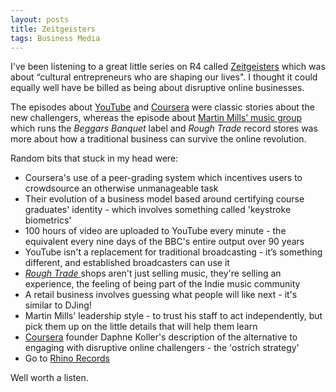 ```yaml
---
layout: posts
title: Zeitgeisters
tags: Business Media
---
```


I've been listening to a great little series on R4 called [Zeitgeisters](http://www.bbc.co.uk/programmes/b02zbyxh) which was about “cultural entrepreneurs who are shaping our lives". I thought it could equally well have be billed as being about disruptive online businesses. 

The episodes about [YouTube](http://www.bbc.co.uk/programmes/b0366wms) and [Coursera](http://www.bbc.co.uk/programmes/b036j3qc) were classic stories about the new challengers, whereas the episode about [Martin Mills’ music group](http://www.bbc.co.uk/programmes/b02xxvbz) which runs the *Beggars Banquet* label and *Rough Trade* record stores was more about how a traditional business can survive the online revolution. 

Random bits that stuck in my head were:

* Coursera's use of a peer-grading system which incentives users to crowdsource an otherwise unmanageable task
* Their evolution of a business model based around certifying course graduates' identity - which involves something called 'keystroke biometrics'
* 100 hours of video are uploaded to YouTube every minute - the equivalent every nine days of the BBC's entire output over 90 years
* YouTube isn't a replacement for traditional broadcasting  - it’s something different, and established broadcasters can use it
* [*Rough Trade* ](http://www.roughtrade.com/) shops aren't just selling music, they're selling an experience, the feeling of being part of the Indie music community
* A retail business involves guessing what people will like next - it's similar to DJing!
* Martin Mills' leadership style - to trust his staff to act independently, but pick them up on the little details that will help them learn
* [Coursera](https://www.coursera.org/) founder Daphne Koller's description of the alternative to engaging with disruptive online challengers - the 'ostrich strategy'
* Go to [Rhino Records](http://www.youtube.com/watch?v=9SIjAbvCHKI)

Well worth a listen. 



